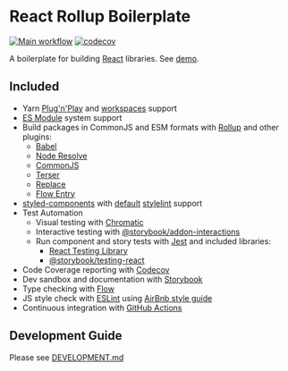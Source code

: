# React Rollup Boilerplate

[![Main workflow](https://github.com/psychobolt/react-rollup-boilerplate/actions/workflows/main.yml/badge.svg)](https://github.com/psychobolt/react-rollup-boilerplate/actions/workflows/main.yml)
[![codecov](https://codecov.io/gh/psychobolt/react-rollup-boilerplate/branch/main/graph/badge.svg?flag=react-rollup-boilerplate)](https://codecov.io/gh/psychobolt/react-rollup-boilerplate/tree/main/src)

A boilerplate for building [React](https://reactjs.org/) libraries. See [demo](https://main--625cf85792aa2c003a98b4e5.chromatic.com).

## Included

- Yarn [Plug'n'Play](https://yarnpkg.com/features/pnp) and [workspaces](https://yarnpkg.com/features/workspaces/) support
- [ES Module](https://nodejs.org/api/esm.html) system support
- Build packages in CommonJS and ESM formats with [Rollup](https://rollupjs.org/) and other plugins:
    - [Babel](https://www.npmjs.com/package/@rollup/plugin-babel)
    - [Node Resolve](https://www.npmjs.com/package/rollup-plugin-node-resolve)
    - [CommonJS](https://www.npmjs.com/package/rollup-plugin-commonjs)
    - [Terser](https://www.npmjs.com/package/rollup-plugin-terser)
    - [Replace](https://www.npmjs.com/package/@rollup/plugin-replace)
    - [Flow Entry](https://www.npmjs.com/package/rollup-plugin-flow-entry)
- [styled-components](https://www.styled-components.com/) with [default](https://www.styled-components.com/docs/tooling#stylelint) [stylelint](https://stylelint.io/) support
- Test Automation
    - Visual testing with [Chromatic](https://www.chromatic.com/)
    - Interactive testing with [@storybook/addon-interactions](https://www.npmjs.com/package/@storybook/addon-interactions)
    - Run component and story tests with [Jest](https://jestjs.io/) and included libraries:
        - [React Testing Library](https://testing-library.com/docs/react-testing-library)
        - [@storybook/testing-react](https://www.npmjs.com/package/testing-react)
- Code Coverage reporting with [Codecov](https://codecov.io/)
- Dev sandbox and documentation with [Storybook](https://storybook.js.org/)
- Type checking with [Flow](https://flow.org)
- JS style check with [ESLint](http://eslint.org/) using [AirBnb style guide](https://github.com/airbnb/javascript)
- Continuous integration with [GitHub Actions](https://github.com/features/actions)

## Development Guide

Please see [DEVELOPMENT.md](DEVELOPMENT.md)